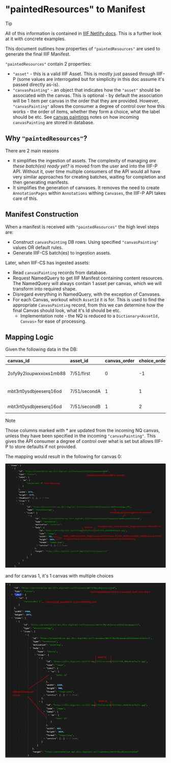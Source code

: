 # "paintedResources" to Manifest

> [!TIP]
> All of this information is contained in [IIIF Netlify docs](https://deploy-preview-2--dlcs-docs.netlify.app/api-doc/iiif). 
> This is a further look at it with concrete examples.

This document outlines how properties of `"paintedResources"` are used to generate the final IIIF Manifest.

`"paintedResources"` contain 2 properties:
* `"asset"` - this is a valid IIIF Asset. This is mostly just passed through IIIF-P (some values are interrogated but for simplicity in this doc assume it's passed directly as-is).
* `"canvasPainting"` - an object that indicates how the `"asset"` should be associated with the canvas. This is optional - by default the association will be 1 item per canvas in the order that they are provided. However, `"canvasPainting"` allows the consumer a degree of control over how this works - the order of items, whether they form a choice, what the label should be etc. See [canvas paintings](canvas-paintings.md) notes on how incoming `canvasPainting` are stored in database.

## Why `"paintedResources"`?

There are 2 main reasons
* It simplifies the ingestion of assets. The complexity of managing *are these batch(es) ready yet?* is moved from the user and into the IIIF-P API. Without it, over time multiple consumers of the API would all have very similar approaches for creating batches, waiting for completion and then generating manifests.
* It simplifies the generation of canvases. It removes the need to create `AnnotationPages` within `Annotations` withing `Canvases`, the IIIF-P API takes care of this.

## Manifest Construction

When a manifest is received with `"paintedResources"` the high level steps are:
* Construct `canvasPainting` DB rows. Using specified `"canvasPainting"` values OR default rules.
* Generate IIIF-CS batch(es) to ingestion assets.

Later, when IIIF-CS has ingested assets:
* Read `canvasPainting` records from database.
* Request NamedQuery to get IIIF Manifest containing content resources. The NamedQuery will always contain 1 asset per canvas, which we will transform into required shape.
* Disregard everything in NamedQuery, with the exception of Canvases.
* For each Canvas, workout which `AssetId` it is for. This is used to find the appropriate `CanvasPainting` record, from this we can determine how the final Canvas should look, what it's Id should be etc.
  * Implementation note - the NQ is reduced to a `Dictionary<AssetId, Canvas>` for ease of processing.

## Mapping Logic

Given the following data in the DB:

| canvas_id              | asset_id     | canvas_order | choice_order | thumbnail*                                 | label                    | canvas_label             | static_width* | static_height* |
| :--------------------- | :----------- | :----------- | :----------- | :----------------------------------------- | :----------------------- | :----------------------- | :------------ | :------------- |
| 2ofy9y2loupwxxoxs1mb88 | 7/51/first   | 0            | -1           | ../7/51/first/full/143,200/0/default.jpg   | {"en":["canvasLabel 0"]} | null                     | 731           | 1024           |
| mbt3rt0ysdbjeeserq16od | 7/51/secondA | 1            | 1            | ../7/51/secondA/full/200,133/0/default.jpg | {"en":["label 1a"]}      | {"en":["canvasLabel 1"]} | 1350          | 900            |
| mbt3rt0ysdbjeeserq16od | 7/51/secondB | 1            | 2            | ../7/51/secondB/full/133,200/0/default.jpg | {"en":["label 1b"]}      | null                     | 683           | 1024           |

> [!NOTE]
> Those columns marked with * are updated from the incoming NQ canvas, unless they have been specified in the incoming `"canvasPainting"`. This gives the API consumer a degree of control over what is set but allows IIIF-P to store defaults if not provided.

The mapping would result in the following for canvas 0:

![Canvas 0](./images/pr_to_manifest_canvas1.png)

and for canvas 1, it's 1 canvas with multiple choices

![Canvas 1](./images/pr_to_manifest_canvas2.png)
